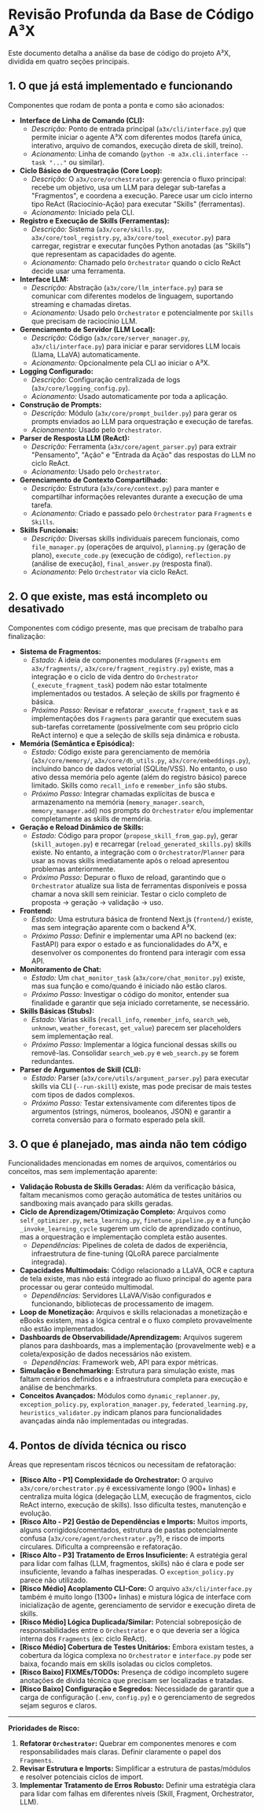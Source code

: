 # Revisão Profunda da Base de Código A³X

Este documento detalha a análise da base de código do projeto A³X, dividida em quatro seções principais.

## 1. O que já está implementado e funcionando

Componentes que rodam de ponta a ponta e como são acionados:

*   **Interface de Linha de Comando (CLI):**
    *   *Descrição:* Ponto de entrada principal (`a3x/cli/interface.py`) que permite iniciar o agente A³X com diferentes modos (tarefa única, interativo, arquivo de comandos, execução direta de skill, treino).
    *   *Acionamento:* Linha de comando (`python -m a3x.cli.interface --task "..."` ou similar).
*   **Ciclo Básico de Orquestração (Core Loop):**
    *   *Descrição:* O `a3x/core/orchestrator.py` gerencia o fluxo principal: recebe um objetivo, usa um LLM para delegar sub-tarefas a "Fragmentos", e coordena a execução. Parece usar um ciclo interno tipo ReAct (Raciocínio-Ação) para executar "Skills" (ferramentas).
    *   *Acionamento:* Iniciado pela CLI.
*   **Registro e Execução de Skills (Ferramentas):**
    *   *Descrição:* Sistema (`a3x/core/skills.py`, `a3x/core/tool_registry.py`, `a3x/core/tool_executor.py`) para carregar, registrar e executar funções Python anotadas (as "Skills") que representam as capacidades do agente.
    *   *Acionamento:* Chamado pelo `Orchestrator` quando o ciclo ReAct decide usar uma ferramenta.
*   **Interface LLM:**
    *   *Descrição:* Abstração (`a3x/core/llm_interface.py`) para se comunicar com diferentes modelos de linguagem, suportando streaming e chamadas diretas.
    *   *Acionamento:* Usado pelo `Orchestrator` e potencialmente por `Skills` que precisam de raciocínio LLM.
*   **Gerenciamento de Servidor (LLM Local):**
    *   *Descrição:* Código (`a3x/core/server_manager.py`, `a3x/cli/interface.py`) para iniciar e parar servidores LLM locais (Llama, LLaVA) automaticamente.
    *   *Acionamento:* Opcionalmente pela CLI ao iniciar o A³X.
*   **Logging Configurado:**
    *   *Descrição:* Configuração centralizada de logs (`a3x/core/logging_config.py`).
    *   *Acionamento:* Usado automaticamente por toda a aplicação.
*   **Construção de Prompts:**
    *   *Descrição:* Módulo (`a3x/core/prompt_builder.py`) para gerar os prompts enviados ao LLM para orquestração e execução de tarefas.
    *   *Acionamento:* Usado pelo `Orchestrator`.
*   **Parser de Resposta LLM (ReAct):**
    *   *Descrição:* Ferramenta (`a3x/core/agent_parser.py`) para extrair "Pensamento", "Ação" e "Entrada da Ação" das respostas do LLM no ciclo ReAct.
    *   *Acionamento:* Usado pelo `Orchestrator`.
*   **Gerenciamento de Contexto Compartilhado:**
    *   *Descrição:* Estrutura (`a3x/core/context.py`) para manter e compartilhar informações relevantes durante a execução de uma tarefa.
    *   *Acionamento:* Criado e passado pelo `Orchestrator` para `Fragments` e `Skills`.
*   **Skills Funcionais:**
    *   *Descrição:* Diversas skills individuais parecem funcionais, como `file_manager.py` (operações de arquivo), `planning.py` (geração de plano), `execute_code.py` (execução de código), `reflection.py` (análise de execução), `final_answer.py` (resposta final).
    *   *Acionamento:* Pelo `Orchestrator` via ciclo ReAct.

## 2. O que existe, mas está incompleto ou desativado

Componentes com código presente, mas que precisam de trabalho para finalização:

*   **Sistema de Fragmentos:**
    *   *Estado:* A ideia de componentes modulares (`Fragments` em `a3x/fragments/`, `a3x/core/fragment_registry.py`) existe, mas a integração e o ciclo de vida dentro do `Orchestrator` (`_execute_fragment_task`) podem não estar totalmente implementados ou testados. A seleção de skills por fragmento é básica.
    *   *Próximo Passo:* Revisar e refatorar `_execute_fragment_task` e as implementações dos `Fragments` para garantir que executem suas sub-tarefas corretamente (possivelmente com seu próprio ciclo ReAct interno) e que a seleção de skills seja dinâmica e robusta.
*   **Memória (Semântica e Episódica):**
    *   *Estado:* Código existe para gerenciamento de memória (`a3x/core/memory/`, `a3x/core/db_utils.py`, `a3x/core/embeddings.py`), incluindo banco de dados vetorial (SQLite/VSS). No entanto, o uso ativo dessa memória pelo agente (além do registro básico) parece limitado. Skills como `recall_info` e `remember_info` são stubs.
    *   *Próximo Passo:* Integrar chamadas explícitas de busca e armazenamento na memória (`memory_manager.search`, `memory_manager.add`) nos prompts do `Orchestrator` e/ou implementar completamente as skills de memória.
*   **Geração e Reload Dinâmico de Skills:**
    *   *Estado:* Código para propor (`propose_skill_from_gap.py`), gerar (`skill_autogen.py`) e recarregar (`reload_generated_skills.py`) skills existe. No entanto, a integração com o `Orchestrator`/`Planner` para usar as novas skills imediatamente após o reload apresentou problemas anteriormente.
    *   *Próximo Passo:* Depurar o fluxo de reload, garantindo que o `Orchestrator` atualize sua lista de ferramentas disponíveis e possa chamar a nova skill sem reiniciar. Testar o ciclo completo de proposta -> geração -> validação -> uso.
*   **Frontend:**
    *   *Estado:* Uma estrutura básica de frontend Next.js (`frontend/`) existe, mas sem integração aparente com o backend A³X.
    *   *Próximo Passo:* Definir e implementar uma API no backend (ex: FastAPI) para expor o estado e as funcionalidades do A³X, e desenvolver os componentes do frontend para interagir com essa API.
*   **Monitoramento de Chat:**
    *   *Estado:* Um `chat_monitor_task` (`a3x/core/chat_monitor.py`) existe, mas sua função e como/quando é iniciado não estão claros.
    *   *Próximo Passo:* Investigar o código do monitor, entender sua finalidade e garantir que seja iniciado corretamente, se necessário.
*   **Skills Básicas (Stubs):**
    *   *Estado:* Várias skills (`recall_info`, `remember_info`, `search_web`, `unknown`, `weather_forecast`, `get_value`) parecem ser placeholders sem implementação real.
    *   *Próximo Passo:* Implementar a lógica funcional dessas skills ou removê-las. Consolidar `search_web.py` e `web_search.py` se forem redundantes.
*   **Parser de Argumentos de Skill (CLI):**
    *   *Estado:* Parser (`a3x/core/utils/argument_parser.py`) para executar skills via CLI (`--run-skill`) existe, mas pode precisar de mais testes com tipos de dados complexos.
    *   *Próximo Passo:* Testar extensivamente com diferentes tipos de argumentos (strings, números, booleanos, JSON) e garantir a correta conversão para o formato esperado pela skill.

## 3. O que é planejado, mas ainda não tem código

Funcionalidades mencionadas em nomes de arquivos, comentários ou conceitos, mas sem implementação aparente:

*   **Validação Robusta de Skills Geradas:** Além da verificação básica, faltam mecanismos como geração automática de testes unitários ou sandboxing mais avançado para skills geradas.
*   **Ciclo de Aprendizagem/Otimização Completo:** Arquivos como `self_optimizer.py`, `meta_learning.py`, `finetune_pipeline.py` e a função `_invoke_learning_cycle` sugerem um ciclo de aprendizado contínuo, mas a orquestração e implementação completa estão ausentes.
    *   *Dependências:* Pipelines de coleta de dados de experiência, infraestrutura de fine-tuning (QLoRA parece parcialmente integrada).
*   **Capacidades Multimodais:** Código relacionado a LLaVA, OCR e captura de tela existe, mas não está integrado ao fluxo principal do agente para processar ou gerar conteúdo multimodal.
    *   *Dependências:* Servidores LLaVA/Visão configurados e funcionando, bibliotecas de processamento de imagem.
*   **Loop de Monetização:** Arquivos e skills relacionadas a monetização e eBooks existem, mas a lógica central e o fluxo completo provavelmente não estão implementados.
*   **Dashboards de Observabilidade/Aprendizagem:** Arquivos sugerem planos para dashboards, mas a implementação (provavelmente web) e a coleta/exposição de dados necessários não existem.
    *   *Dependências:* Framework web, API para expor métricas.
*   **Simulação e Benchmarking:** Estrutura para simulação existe, mas faltam cenários definidos e a infraestrutura completa para execução e análise de benchmarks.
*   **Conceitos Avançados:** Módulos como `dynamic_replanner.py`, `exception_policy.py`, `exploration_manager.py`, `federated_learning.py`, `heuristics_validator.py` indicam planos para funcionalidades avançadas ainda não implementadas ou integradas.

## 4. Pontos de dívida técnica ou risco

Áreas que representam riscos técnicos ou necessitam de refatoração:

*   **[Risco Alto - P1] Complexidade do Orchestrator:** O arquivo `a3x/core/orchestrator.py` é excessivamente longo (900+ linhas) e centraliza muita lógica (delegação LLM, execução de fragmentos, ciclo ReAct interno, execução de skills). Isso dificulta testes, manutenção e evolução.
*   **[Risco Alto - P2] Gestão de Dependências e Imports:** Muitos imports, alguns corrigidos/comentados, estrutura de pastas potencialmente confusa (`a3x/core/agent/orchestrator.py`?), e risco de imports circulares. Dificulta a compreensão e refatoração.
*   **[Risco Alto - P3] Tratamento de Erros Insuficiente:** A estratégia geral para lidar com falhas (LLM, fragmentos, skills) não é clara e pode ser insuficiente, levando a falhas inesperadas. O `exception_policy.py` parece não utilizado.
*   **[Risco Médio] Acoplamento CLI-Core:** O arquivo `a3x/cli/interface.py` também é muito longo (1300+ linhas) e mistura lógica de interface com inicialização de agente, gerenciamento de servidor e execução direta de skills.
*   **[Risco Médio] Lógica Duplicada/Similar:** Potencial sobreposição de responsabilidades entre o `Orchestrator` e o que deveria ser a lógica interna dos `Fragments` (ex: ciclo ReAct).
*   **[Risco Médio] Cobertura de Testes Unitários:** Embora existam testes, a cobertura da lógica complexa no `Orchestrator` e `interface.py` pode ser baixa, focando mais em skills isoladas ou ciclos completos.
*   **[Risco Baixo] FIXMEs/TODOs:** Presença de código incompleto sugere anotações de dívida técnica que precisam ser localizadas e tratadas.
*   **[Risco Baixo] Configuração e Segredos:** Necessidade de garantir que a carga de configuração (`.env`, `config.py`) e o gerenciamento de segredos sejam seguros e claros.

---

**Prioridades de Risco:**

1.  **Refatorar `Orchestrator`:** Quebrar em componentes menores e com responsabilidades mais claras. Definir claramente o papel dos `Fragments`.
2.  **Revisar Estrutura e Imports:** Simplificar a estrutura de pastas/módulos e resolver potenciais ciclos de import.
3.  **Implementar Tratamento de Erros Robusto:** Definir uma estratégia clara para lidar com falhas em diferentes níveis (Skill, Fragment, Orchestrator, LLM). 